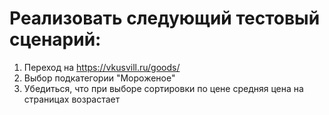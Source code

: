 # Реализовать следующий тестовый сценарий:
1. Переход на https://vkusvill.ru/goods/
2. Выбор подкатегории "Мороженое"
3. Убедиться, что при выборе сортировки по цене средняя цена на страницах возрастает
